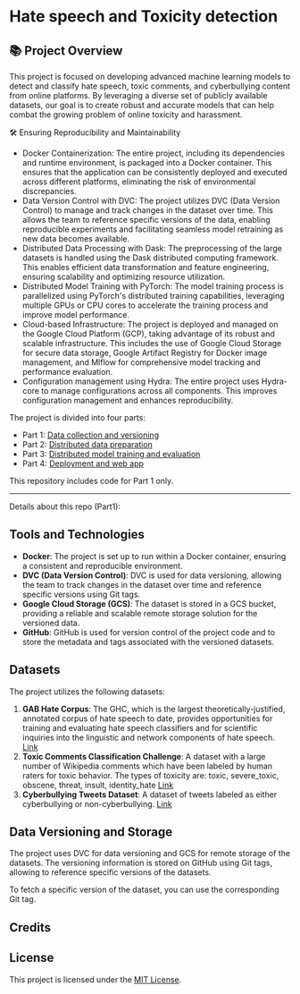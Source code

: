 # Hate speech and Toxicity detection

## 📚 Project Overview
This project is focused on developing advanced machine learning models to detect and classify hate speech, toxic comments, and cyberbullying content from online platforms. By leveraging a diverse set of publicly available datasets, our goal is to create robust and accurate models that can help combat the growing problem of online toxicity and harassment.

🛠️ Ensuring Reproducibility and Maintainability
- Docker Containerization: The entire project, including its dependencies and runtime environment, is packaged into a Docker container. This ensures that the application can be consistently deployed and executed across different platforms, eliminating the risk of environmental discrepancies.
- Data Version Control with DVC: The project utilizes DVC (Data Version Control) to manage and track changes in the dataset over time. This allows the team to reference specific versions of the data, enabling reproducible experiments and facilitating seamless model retraining as new data becomes available.
- Distributed Data Processing with Dask: The preprocessing of the large datasets is handled using the Dask distributed computing framework. This enables efficient data transformation and feature engineering, ensuring scalability and optimizing resource utilization.
- Distributed Model Training with PyTorch: The model training process is parallelized using PyTorch's distributed training capabilities, leveraging multiple GPUs or CPU cores to accelerate the training process and improve model performance.
- Cloud-based Infrastructure: The project is deployed and managed on the Google Cloud Platform (GCP), taking advantage of its robust and scalable infrastructure. This includes the use of Google Cloud Storage for secure data storage, Google Artifact Registry for Docker image management, and Mlflow for comprehensive model tracking and performance evaluation.
- Configuration management using Hydra: The entire project uses Hydra-core to manage configurations across all components. This improves configuration management and enhances reproducibility.

The project is divided into four parts:
- Part 1: [Data collection and versioning]()
- Part 2: [Distributed data preparation]()
- Part 3: [Distributed model training and evaluation]()
- Part 4: [Deployment and web app]()

This repository includes code for Part 1 only. 

---
Details about this repo (Part1):

## Tools and Technologies
- **Docker**: The project is set up to run within a Docker container, ensuring a consistent and reproducible environment.
- **DVC (Data Version Control)**: DVC is used for data versioning, allowing the team to track changes in the dataset over time and reference specific versions using Git tags.
- **Google Cloud Storage (GCS)**: The dataset is stored in a GCS bucket, providing a reliable and scalable remote storage solution for the versioned data.
- **GitHub**: GitHub is used for version control of the project code and to store the metadata and tags associated with the versioned datasets.

## Datasets
The project utilizes the following datasets:
1. **GAB Hate Corpus**: The GHC, which is the largest theoretically-justified, annotated corpus of hate speech to date, provides opportunities for training and evaluating hate speech classifiers and for scientific inquiries into the linguistic and network components of hate speech. [Link](https://osf.io/edua3/)
2. **Toxic Comments Classification Challenge**: A dataset with a large number of Wikipedia comments which have been labeled by human raters for toxic behavior. The types of toxicity are: toxic, severe_toxic, obscene, threat, insult, identity_hate [Link](https://www.kaggle.com/c/jigsaw-toxic-comment-classification-challenge)
3. **Cyberbullying Tweets Dataset**: A dataset of tweets labeled as either cyberbullying or non-cyberbullying. [Link](https://www.kaggle.com/datasets/saurabhshahane/cyberbullying-dataset)

## Data Versioning and Storage
The project uses DVC for data versioning and GCS for remote storage of the datasets. The versioning information is stored on GitHub using Git tags, allowing to reference specific versions of the datasets.

To fetch a specific version of the dataset, you can use the corresponding Git tag.

## Credits

## License
This project is licensed under the [MIT License](LICENSE).
